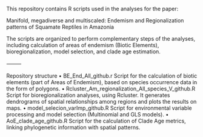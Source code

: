 This repository contains R scripts used in the analyses for the paper:

Manifold, megadiverse and multiscaled: Endemism and Regionalization patterns of Squamate Reptiles in Amazonia

The scripts are organized to perform complementary steps of the analyses, including calculation of areas of endemism (Biotic Elements), bioregionalization, model selection, and clade age estimation.

⸻

Repository structure
	•	BE_End_All_github.r
Script for the calculation of biotic elements (part of Areas of Endemism), based on species occurrence data in the form of polygons.
	•	Rcluster_Am_regionalization_All_species_V_github.R
Script for bioregionalization analyses, using Rcluster. It generates dendrograms of spatial relationships among regions and plots the results on maps.
	•	model_selecion_varImp_github.R
Script for environmental variable processing and model selection (Multinomial and GLS models).
	•	AoE_clade_age_github.R
Script for the calculation of Clade Age metrics, linking phylogenetic information with spatial patterns.
